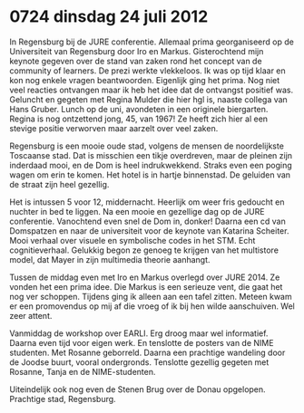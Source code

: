 # 0724 dinsdag 24 juli 2012
In Regensburg bij de JURE conferentie. Allemaal prima georganiseerd op de Universiteit van Regensburg door Iro en Markus. Gisterochtend mijn keynote gegeven over de stand van zaken rond het concept van de community of learners. De prezi werkte vlekkeloos. Ik was op tijd klaar en kon nog enkele vragen beantwoorden. Eigenlijk ging het prima. Nog niet veel reacties ontvangen maar ik heb het idee dat de ontvangst positief was. Geluncht en gegeten met Regina Mulder die hier hgl is, naaste collega van Hans Gruber. Lunch op de uni, avondeten in een originele biergarten. Regina is nog ontzettend jong, 45, van 1967! Ze heeft zich hier al een stevige positie verworven maar aarzelt over veel zaken.

Regensburg is een mooie oude stad, volgens de mensen de noordelijkste Toscaanse stad. Dat is misschien een tikje overdreven, maar de pleinen zijn inderdaad mooi, en de Dom is heel indrukwekkend. Straks even een poging wagen om erin te komen. Het hotel is in hartje binnenstad. De geluiden van de straat zijn heel gezellig.

Het is intussen 5 voor 12, middernacht. Heerlijk om weer fris gedoucht en nuchter in bed te liggen. Na een mooie en gezellige dag op de JURE conferentie. Vanochtend even snel de Dom in, donker! Daarna een cd van Domspatzen en naar de universiteit voor de keynote van Katarina Scheiter. Mooi verhaal over visuele en symbolische codes in het STM. Echt cognitieverhaal. Gelukkig begon ze genoeg te krijgen van het multistore model, dat Mayer in zijn multimedia theorie aanhangt.

Tussen de middag even met Iro en Markus overlegd over JURE 2014. Ze vonden het een prima idee. Die Markus is een serieuze vent, die gaat het nog ver schoppen. Tijdens ging ik alleen aan een tafel zitten. Meteen kwam er een promovendus op mij af die vroeg of ik bij hen wilde aanschuiven. Wel zeer attent.

Vanmiddag de workshop over EARLI. Erg droog maar wel informatief. Daarna even tijd voor eigen werk. En tenslotte de posters van de NIME studenten. Met Rosanne geborreld. Daarna een prachtige wandeling door de Joodse buurt, vooral ondergronds. Tenslotte gezellig gegeten met Rosanne, Tanja en de NIME-studenten.

Uiteindelijk ook nog even de Stenen Brug over de Donau opgelopen. Prachtige stad, Regensburg.

